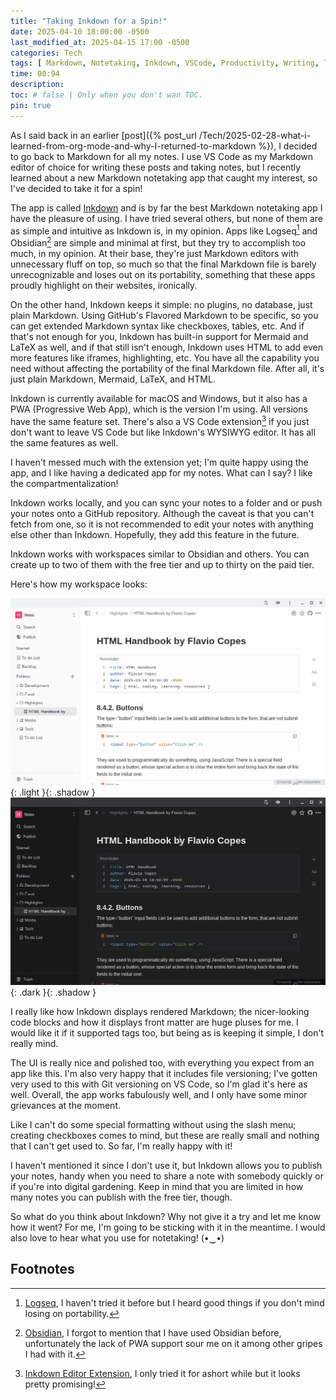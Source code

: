 ```yaml
---
title: "Taking Inkdown for a Spin!"
date: 2025-04-10 18:00:00 -0500
last_modified_at: 2025-04-15 17:00 -0500
categories: Tech
tags: [ Markdown, Notetaking, Inkdown, VSCode, Productivity, Writing, Tools, Software, Editors , PWA ]
time: 00:94
description:
toc: # false | Only when you don't wan TOC.  
pin: true
---
```


As I said back in an earlier [post]({% post_url /Tech/2025-02-28-what-i-learned-from-org-mode-and-why-I-returned-to-markdown %}), I decided to go back to Markdown for all my notes. I use VS Code as my Markdown editor of choice for writing these posts and taking notes, but I recently learned about a new Markdown notetaking app that caught my interest, so I've decided to take it for a spin!

The app is called [Inkdown](https://www.inkdown.me/) and is by far the best Markdown notetaking app I have the pleasure of using. I have tried several others, but none of them are as simple and intuitive as Inkdown is, in my opinion. Apps like Logseq[^1] and Obsidian[^2] are simple and minimal at first, but they try to accomplish too much, in my opinion. At their base, they're just Markdown editors with unnecessary fluff on top, so much so that the final Markdown file is barely unrecognizable and loses out on its portability, something that these apps proudly highlight on their websites, ironically.

On the other hand, Inkdown keeps it simple: no plugins, no database, just plain Markdown. Using GitHub's Flavored Markdown to be specific, so you can get extended Markdown syntax like checkboxes, tables, etc. And if that's not enough for you, Inkdown has built-in support for Mermaid and LaTeX as well, and if that still isn't enough, Inkdown uses HTML to add even more features like iframes, highlighting, etc. You have all the capability you need without affecting the portability of the final Markdown file. After all, it's just plain Markdown, Mermaid, LaTeX, and HTML.

Inkdown is currently available for macOS and Windows, but it also has a PWA (Progressive Web App), which is the version I'm using. All versions have the same feature set. There's also a VS Code extension[^3] if you just don't want to leave VS Code but like Inkdown's WYSIWYG editor. It has all the same features as well.

I haven't messed much with the extension yet; I'm quite happy using the app, and I like having a dedicated app for my notes. What can I say? I like the compartmentalization!

Inkdown works locally, and you can sync your notes to a folder and or push your notes onto a GitHub repository. Although the caveat is that you can't fetch from one, so it is not recommended to edit your notes with anything else other than Inkdown. Hopefully, they add this feature in the future.

Inkdown works with workspaces similar to Obsidian and others. You can create up to two of them with the free tier and up to thirty on the paid tier.

Here's how my workspace looks:

![My Inkdown Workspace](/assets/images/2025-04-10-taking-inkdown-for-a-spin/inkdown-workspace-light-theme.png){: .light }{: .shadow }
![My Inkdown Workspace](/assets/images/2025-04-10-taking-inkdown-for-a-spin/inkdown-workspace-dark-theme.png){: .dark }{: .shadow }

I really like how Inkdown displays rendered Markdown; the nicer-looking code blocks and how it displays front matter are huge pluses for me. I would like it if it supported tags too, but being as is keeping it simple, I don't really mind.

The UI is really nice and polished too, with everything you expect from an app like this. I'm also very happy that it includes file versioning; I've gotten very used to this with Git versioning on VS Code, so I'm glad it's here as well. Overall, the app works fabulously well, and I only have some minor grievances at the moment.

Like I can't do some special formatting without using the slash menu; creating checkboxes comes to mind, but these are really small and nothing that I can't get used to. So far, I'm really happy with it!

I haven't mentioned it since I don't use it, but Inkdown allows you to publish your notes, handy when you need to share a note with somebody quickly or if you're into digital gardening. Keep in mind that you are limited in how many notes you can publish with the free tier, though.

So what do you think about Inkdown? Why not give it a try and let me know how it went? For me, I'm going to be sticking with it in the meantime. I would also love to hear what you use for notetaking! (•‿•)

## Footnotes

[^1]: [Logseq](https://logseq.com/), I haven't tried it before but I heard good things if you don't mind losing on portability. 

[^2]: [Obsidian](https://obsidian.md/), I forgot to mention that I have used Obsidian before, unfortunately the lack of PWA support sour me on it among other gripes I had with it.

[^3]: [Inkdown Editor Extension](https://marketplace.visualstudio.com/items?itemName=1943time.inkdown), I only tried it for ashort while but it looks pretty promising!
